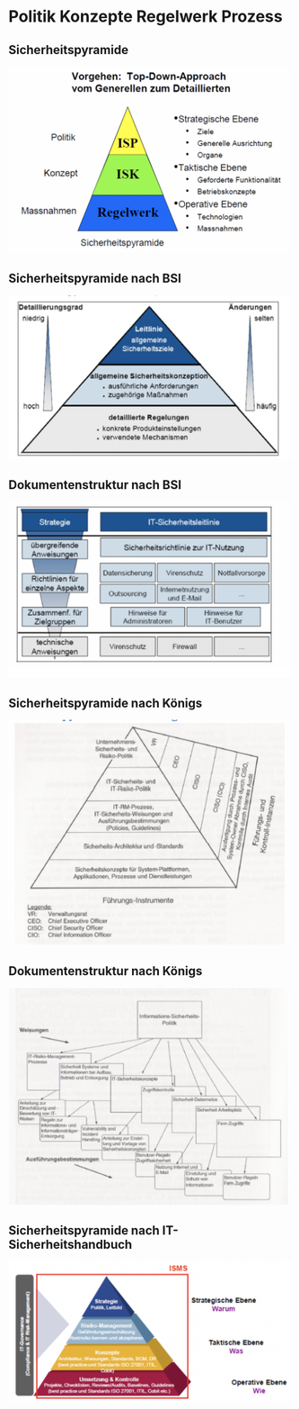 # Politik Konzepte Regelwerk Prozess

## Sicherheitspyramide

![](.gitbook/assets/image%20%2814%29.png)

## Sicherheitspyramide nach BSI

![](.gitbook/assets/image%20%2816%29.png)

## Dokumentenstruktur nach BSI

![](.gitbook/assets/image%20%2815%29.png)

## Sicherheitspyramide nach Königs

![](.gitbook/assets/image%20%282%29.png)

## Dokumentenstruktur nach Königs

![](.gitbook/assets/image%20%2812%29.png)

## Sicherheitspyramide nach IT-Sicherheitshandbuch

![](.gitbook/assets/image%20%2819%29.png)

